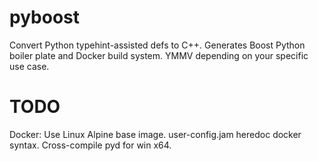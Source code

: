 # pyboost
Convert Python typehint-assisted defs to C++. Generates Boost Python boiler plate and Docker build system. YMMV depending on your specific use case. 

TODO
=====
Docker:
Use Linux Alpine base image.
user-config.jam heredoc docker syntax.
Cross-compile pyd for win x64.

